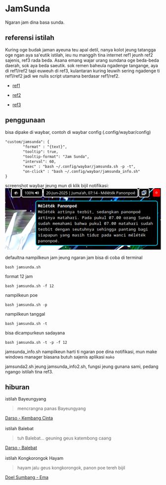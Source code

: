 # JamSunda

Ngaran jam dina basa sunda.

## referensi istilah

Kuring oge budak jaman ayeuna teu apal detil, nanya kolot jeung tatangga oge ngan aya sa'eutik istilah, ieu nu manggih tina internet ref1 jeunh ref2 sajenis, ref3 rada beda. Asana emang wajar urang sundana oge beda-beda daerah, sok aya beda saeutik. sok remen baheula ngadenge tangange, aya di ref1/ref2 tapi euweuh di ref3, kulantaran kuring leuwih sering ngadenge ti ref1/ref2 jadi we nulis script utamana berdasar ref1/ref2. <br/>

- [ref1](https://www.facebook.com/aksarasastradanbudayasunda/posts/waktu-menurut-ki-sundawaktu-dalam-bahasa-sunda-disebut-dengan-kata-wanci-dan-man/303297150182867/)  

- [ref2](https://www.goodnewsfromindonesia.id/2020/06/12/tak-pakai-angka-ini-cara-orang-sunda-menyebut-waktu-sehari-semalam)  

- [ref3](https://www.sukabumiupdate.com/life/126191/24-istilah-waktu-dalam-bahasa-sunda-wanci-sariak-layung)

## penggunaan

bisa dipake di waybar, contoh di waybar config (.config/waybar/config)

```
"custom/jamsunda": {
        "format" : "{text}",
        "tooltip": true,
        "tooltip-format": "Jam Sunda",
        "interval": 60,
        "exec" : "bash ~/.config/waybar/jamsunda.sh -p -t",
        "on-click" : "bash ~/.config/waybar/jamsunda_info.sh"
}
```

screenshot waybar jeung mun di klik bijil notifikasi:<br/>
![](/Screenshot1.png)

[](/jamsunda.sh) defaultna nampilkeun jam jeung ngaran jam bisa di coba di terminal 

```
bash jamsunda.sh
```

format 12 jam

```
bash jamsunda.sh -f 12
```

nampilkeun poe

```
bash jamsunda.sh -p
```

nampilkeun tanggal

```
bash jamsunda.sh -t
```

bisa dicampurkeun sadayana

```
bash jamsunda.sh -t -p -f 12
```

jamsunda_info.sh nampilkeun harti ti ngaran poe dina notifikasi, mun make windows manager biasana butuh sajenis aplikasi `mako`<br/>

jamsunda2.sh jeung jamsunda_info2.sh, fungsi jeung gunana sami, pedang ngango istilah tina ref3.

## hiburan

istilah Bayeungyang

> mencrangna panas Bayeungyang

[Darso - Kembang Cinta](https://www.youtube.com/watch?v=kLYSby8U6Bo)<br/><br/>
istilah Balebat

> tuh Balebat... geuning geus katembong caang

[Darso - Balebat](https://www.youtube.com/watch?v=F9mksOPjYB4)<br/><br/>
istilah Kongkorongok Hayam

> hayam jalu geus kongkorongok, panon poe tereh bijil

[Doel Sumbang - Ema](https://www.youtube.com/watch?v=GHqfS_4RGyg)
